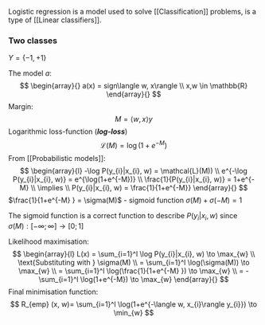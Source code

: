 Logistic regression is a model used to solve [[Classification]] problems, is a type of [[Linear classifiers]].

### Two classes

$Y = \{ -1 , +1 \}$

The model $a$:
$$
\begin{array}{}
a(x) = sign\langle w, x\rangle \\
x,w \in \mathbb{R}
\end{array}{}
$$
Margin: 
$$
M= \langle w, x\rangle y
$$
Logarithmic loss-function (***log-loss***)
$$
\mathcal{L}(M) = \log(1+e^{-M})
$$
From [[Probabilistic models]]:
$$
\begin{array}{l}
-\log P(y_{i}|x_{i}, w) = \mathcal{L}(M)) \\
e^{-\log P(y_{i}|x_{i}, w)} = e^{\log(1+e^{-M})} \\
\frac{1}{P(y_{i}|x_{i}, w)} = 1+e^{-M} \\
\implies \\
P(y_{i}|x_{i}, w) = \frac{1}{1+e^{-M}}
\end{array}{}
$$
$\frac{1}{1+e^{-M} } =  \sigma(M)$ - sigmoid function
	$\sigma(M) + \sigma(-M) = 1$

The sigmoid function is a correct function to describe $P(y_{i}|x_{i}, w)$ since $\sigma(M): [-\infty; \infty] \to [0; 1]$

Likelihood maximisation:
$$
\begin{array}{l}
L(x) = \sum_{i=1}^l \log P(y_{i}|x_{i}, w) \to \max_{w} \\
\text{Substituting with } \sigma(M) \\
= \sum_{i=1}^l \log(\sigma(M)) \to \max_{w} \\
= \sum_{i=1}^l \log(\frac{1}{1+e^{-M} }) \to \max_{w} \\
= -\sum_{i=1}^l \log(1+e^{-M}) \to \max_{w}
\end{array}{}
$$
Final minimisation function:
$$
R_{emp} (x, w)= \sum_{i=1}^l \log(1+e^{-\langle w, x_{i}\rangle y_{i}}) \to \min_{w}
$$
